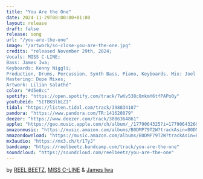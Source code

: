 ```yaml
---
title: "You Are the One"
date: 2024-11-29T08:00:00+01:00
layout: release
draft: false
release: song
url: "/you-are-the-one"
image: "/artwork/so-close-you-are-the-one.jpg"
credits: "released November 29th, 2024;
Vocals: MISS C-LINE;
Bass: James Iwa;
Keyboards: Kenny Niggli;
Production, Drums, Percussion, Synth Bass, Piano, Keyboards, Mix: Joel Studler aka REEL BEETZ;
Mastering: Dope Mixes;
Artwork: Lilian Salathé"
color: "#d5e8cc"
spotify: "https://open.spotify.com/track/7wKv538c8mkmY6tfPAPo0y"
youtubeid: "5ITBKBlbLZI"
tidal: "https://listen.tidal.com/track/398834107"
pandora: "https://www.pandora.com/TR:141628079"
deezer: "https://www.deezer.com/track/3086364861"
apple: "https://geo.music.apple.com/ch/album/_/1779064325?i=1779064326&mt=1&app=music&ls=1&at=1000lHKX&ct=odesli_http&itscg=30200&itsct=odsl_m"
amazonmusic: "https://music.amazon.com/albums/B0DMP79T2W?trackAsin=B0DMP79T2W"
amazondownload: "https://music.amazon.com/albums/B0DMP79T2W?trackAsin=B0DMP79T2W"
mx3audio: "https://mx3.ch/t/1TyJ"
bandcamp: "https://reelbeetz.bandcamp.com/track/you-are-the-one"
soundcloud: "https://soundcloud.com/reelbeetz/you-are-the-one"
---
```


by [REEL BEETZ](https://reelbeetz.ch/), [MISS C-LINE](https://instagram.com/missclineofficial) & [James Iwa](https://www.instagram.com/james_iwa/)

